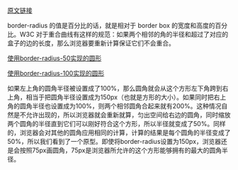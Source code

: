 [原文链接](https://zhuanlan.zhihu.com/p/20128284)

border-radius 的值是百分比的话，就是相对于 border box 的宽度和高度的百分比。W3C 对于重合曲线有这样的规范：如果两个相邻的角的半径和超过了对应的盒子的边的长度，那么浏览器要重新计算保证它们不会重合。

[使用border-radius-50实现的圆形](https://pic1.zhimg.com/80/a223b68e1772e2f698113bde5543b66c_1440w.webp)

[使用border-radius-100实现的圆形](https://pic3.zhimg.com/80/252f2a7ff09a4cc2fb63ec0fa2ffd38e_1440w.webp)

如果左上角的圆角半径被设置成了100%，那么圆角就会从这个方形左下角跨到右上角，相当于把圆角半径设置成为150px（也就是方形的大小）。如果同时把右上角的圆角半径也设置成为100%，则两个相邻圆角合起来就有200%。这种情况自然是不允许出现的，所以浏览器就会重新就算，匀出空间给右边的圆角，同时缩放两个圆角的半径直到它们可以刚好符合这个方形，所以半径就变成了50%。同样的，浏览器会对其他的圆角应用相同的计算，计算的结果是每个圆角的半径变成了50%，所以我们看到了一个原型。即使将border-radius设置为150px，浏览器还是会按照75px画圆角，75px是浏览器所允许的这个方形能够拥有的最大的圆角半径。